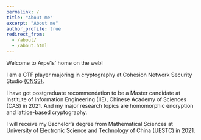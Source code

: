 ```yaml
---
permalink: /
title: "About me"
excerpt: "About me"
author_profile: true
redirect_from: 
  - /about/
  - /about.html
---
```


Welcome to Arpe1s' home on the web!

I am a CTF player majoring in cryptography at Cohesion Network Security Studio [(CNSS)](https://blog.cnss.io/).

I have got postgraduate recommendation to be a Master candidate at Institute of Information Engineering (IIE), Chinese Academy of Sciences (CAS) in 2021. And my major research topics are homomorphic encryption and lattice-based cryptography. 

I will receive my Bachelor’s degree from Mathematical Sciences at University of Electronic Science and Technology of China (UESTC) in 2021.
